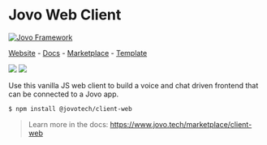 # Jovo Web Client

[![Jovo Framework](https://www.jovo.tech/img/github-header.png)](https://www.jovo.tech)

<p>
<a href="https://www.jovo.tech" target="_blank">Website</a> -  <a href="https://www.jovo.tech/docs" target="_blank">Docs</a> - <a href="https://www.jovo.tech/marketplace" target="_blank">Marketplace</a> - <a href="https://github.com/jovotech/jovo-v4-template" target="_blank">Template</a>   
</p>

<p>
<a href="https://www.npmjs.com/package/@jovotech/client-web" target="_blank"><img src="https://badge.fury.io/js/@jovotech%2Fclient-web.svg"></a>      
<a href="https://opencollective.com/jovo-framework" target="_blank"><img src="https://opencollective.com/jovo-framework/tiers/badge.svg"></a>
</p>

Use this vanilla JS web client to build a voice and chat driven frontend that can be connected to a Jovo app.

```bash
$ npm install @jovotech/client-web
```

> Learn more in the docs: https://www.jovo.tech/marketplace/client-web
